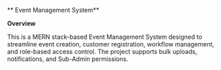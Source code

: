 ** Event Management System**

**Overview**

This is a MERN stack-based Event Management System designed to streamline event creation, customer registration, workflow management, and role-based access control. The project supports bulk uploads, notifications, and Sub-Admin permissions.

